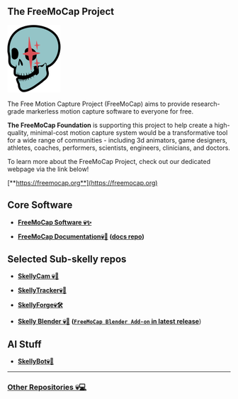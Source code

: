 ## The FreeMoCap Project

![Alt text](assets/images/fmc-logo-transparent-bkgd_smaller.png)

The Free Motion Capture Project (FreeMoCap) aims to provide research-grade markerless motion capture software to everyone for free. 

**The FreeMoCap Foundation** is supporting this project to help create a high-quality, minimal-cost motion capture system would be a transformative tool for a wide range of communities - including 3d animators, game designers, athletes, coaches, performers, scientists, engineers, clinicians, and doctors. 

To learn more about the FreeMoCap Project, check out our dedicated webpage via the link below!

[**https://freemocap.org**](https://freemocap.org)

## Core Software

- **[FreeMoCap Software 💀✨](https://github.com/freemocap/freemocap)**

- **[FreeMoCap Documentation💀📃](https://freemocap.github.io/documentation/index_md.html) ([docs repo](https://freemocap.github.io/documentation/index_md.html))**

## Selected Sub-skelly repos 

- **[SkellyCam 💀📸](https://github.com/freemocap/skellycam)**

- **[SkellyTracker💀🔭](https://github.com/freemocap/skellytracker)**

- **[SkellyForge💀🛠️](https://github.com/freemocap/skellyforge)**

- **[Skelly Blender 💀💫](https://github.com/freemocap/freemocap_blender_addon) ([`FreeMoCap Blender Add-on` in latest release](https://github.com/freemocap/freemocap_blender_addon/releases)**)

## AI Stuff

- **[SkellyBot💀🤖](https://github.com/freemocap/skellybot)**

___
### [Other Repositories 💀💻](https://github.com/orgs/freemocap/repositories)

